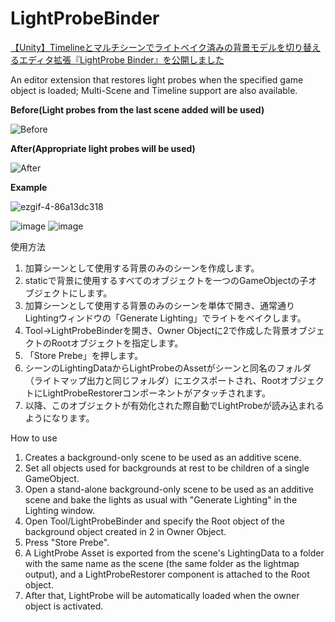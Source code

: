 # LightProbeBinder
[【Unity】Timelineとマルチシーンでライトベイク済みの背景モデルを切り替えるエディタ拡張『LightProbe Binder』を公開しました](https://qiita.com/drafts/084b0403839067d67a86/edit)

An editor extension that restores light probes when the specified game object is loaded; Multi-Scene and Timeline support are also available.

**Before(Light probes from the last scene added will be used)**

![Before](https://user-images.githubusercontent.com/26054187/156917794-5ade96dc-a1a8-4ab8-b09a-deccdec9e295.gif)

**After(Appropriate light probes will be used)**

![After](https://user-images.githubusercontent.com/26054187/156917802-cc4a220e-f8f2-472d-bcec-4f02d0daae9b.gif)

**Example**

![ezgif-4-86a13dc318](https://user-images.githubusercontent.com/26054187/156904064-8dc1c401-51a1-47fa-af48-80ee55b63479.gif)

![image](https://user-images.githubusercontent.com/26054187/156904094-5070f03b-c54a-44a8-86bf-e61127bd2d43.png)
![image](https://user-images.githubusercontent.com/26054187/156904125-ac648e4c-3614-492b-9796-2596fd1cb982.png)

使用方法
1. 加算シーンとして使用する背景のみのシーンを作成します。
2. staticで背景に使用するすべてのオブジェクトを一つのGameObjectの子オブジェクトにします。
3. 加算シーンとして使用する背景のみのシーンを単体で開き、通常通りLightingウィンドウの「Generate Lighting」でライトをベイクします。
4. Tool→LightProbeBinderを開き、Owner Objectに2で作成した背景オブジェクトのRootオブジェクトを指定します。
5. 「Store Prebe」を押します。
6. シーンのLightingDataからLightProbeのAssetがシーンと同名のフォルダ（ライトマップ出力と同じフォルダ）にエクスポートされ、RootオブジェクトにLightProbeRestorerコンポーネントがアタッチされます。
7. 以降、このオブジェクトが有効化された際自動でLightProbeが読み込まれるようになります。

How to use
1. Creates a background-only scene to be used as an additive scene.
2. Set all objects used for backgrounds at rest to be children of a single GameObject.
3. Open a stand-alone background-only scene to be used as an additive scene and bake the lights as usual with "Generate Lighting" in the Lighting window.
4. Open Tool/LightProbeBinder and specify the Root object of the background object created in 2 in Owner Object.
5. Press "Store Prebe".
6. A LightProbe Asset is exported from the scene's LightingData to a folder with the same name as the scene (the same folder as the lightmap output), and a LightProbeRestorer component is attached to the Root object.
7. After that, LightProbe will be automatically loaded when the owner object is activated.
